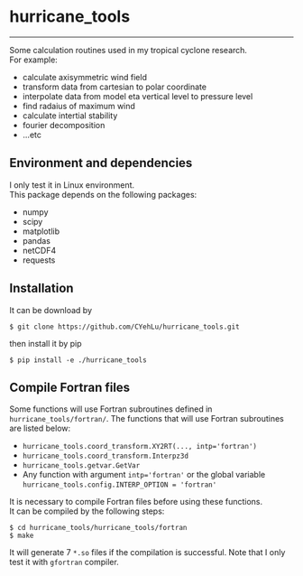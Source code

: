 # hurricane_tools
-----

Some calculation routines used in my tropical cyclone research.   
For example:
* calculate axisymmetric wind field
* transform data from cartesian to polar coordinate
* interpolate data from model eta vertical level to pressure level
* find radaius of maximum wind
* calculate intertial stability
* fourier decomposition
* ...etc

## Environment and dependencies

I only test it in Linux environment.  
This package depends on the following packages:
* numpy
* scipy
* matplotlib
* pandas
* netCDF4
* requests


## Installation

It can be download by

    $ git clone https://github.com/CYehLu/hurricane_tools.git
    
then install it by pip

    $ pip install -e ./hurricane_tools
    

## Compile Fortran files
Some functions will use Fortran subroutines defined in `hurricane_tools/fortran/`. The functions that will use Fortran subroutines are listed below:

* `hurricane_tools.coord_transform.XY2RT(..., intp='fortran')`
* `hurricane_tools.coord_transform.Interpz3d`
* `hurricane_tools.getvar.GetVar`
* Any function with argument `intp='fortran'` or the global variable `hurricane_tools.config.INTERP_OPTION = 'fortran'`  

It is necessary to compile Fortran files before using these functions.  
It can be compiled by the following steps:

    $ cd hurricane_tools/hurricane_tools/fortran
    $ make
    
It will generate 7 `*.so` files if the compilation is successful. Note that I only test it with `gfortran` compiler.  

